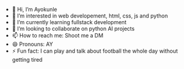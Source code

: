 - 👋 Hi, I’m Ayokunle
- 👀 I’m interested in web developement, html, css, js and python
- 🌱 I’m currently learning fullstack development
- 💞️ I’m looking to collaborate on python AI projects 
- 📫 How to reach me: Shoot me a DM 
- 😄 Pronouns: AY
- ⚡ Fun fact: I can play and talk about football the whole day without getting tired

<!---
ayothedoc3/ayothedoc3 is a ✨ special ✨ repository because its `README.md` (this file) appears on your GitHub profile.
You can click the Preview link to take a look at your changes.
--->
